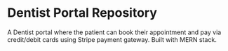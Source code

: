 # Dentist Portal Repository
A Dentist portal where the patient can book their appointment and pay via credit/debit cards using Stripe payment gateway. Built with MERN stack.